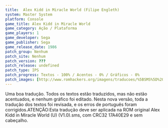 ```yaml
---
title:  Alex Kidd in Miracle World (Filipe Engleth)
system: Master System
platform: Console
game_title: Alex Kidd in Miracle World
game_category: Ação / Plataforma
game_players: 1
game_developer: Sega
game_publisher: Sega
game_release_date: 1986
patch_group: Nenhum
patch_site: Nenhum
patch_version: ???
patch_release: undefined
patch_type: IPS
patch_progress: Textos - 100% / Acentos - 0% / Gráficos - 0%
patch_images: [http://www.romhackers.org/imagens/traducoes/%5BSMS%5D%20Alex%20Kidd%20in%20Miracle%20World%20-%20Filipe%20Engleth%20-%201.png,http://www.romhackers.org/imagens/traducoes/%5BSMS%5D%20Alex%20Kidd%20in%20Miracle%20World%20-%20Filipe%20Engleth%20-%202.png,http://www.romhackers.org/imagens/traducoes/%5BSMS%5D%20Alex%20Kidd%20in%20Miracle%20World%20-%20Filipe%20Engleth%20-%203.png]
---
```

Uma boa tradução. Todos os textos estão traduzidos, mas não estão acentuados, e nenhum gráfico foi editado. Nesta nova versão, toda a tradução dos textos foi revisada, e os erros de português foram corrigidos.ATENÇÃO:Esta tradução deve ser aplicada na ROM original Alex Kidd in Miracle World (U) (V1.0).sms, com CRC32 17A40E29 e sem cabeçalho.